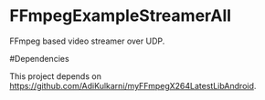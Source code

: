 # FFmpegExampleStreamerAll

FFmpeg based video streamer over UDP.

#Dependencies

This project depends on https://github.com/AdiKulkarni/myFFmpegX264LatestLibAndroid.
